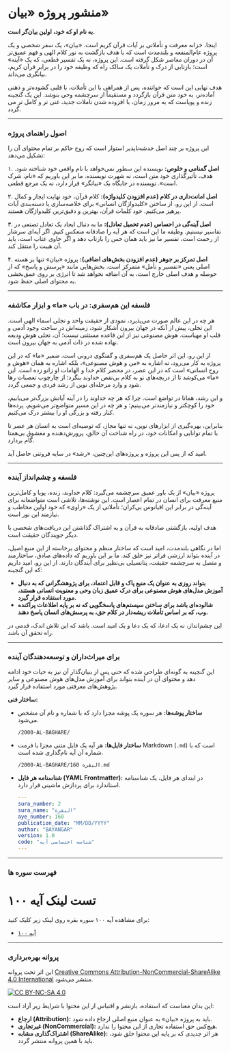 
# منشور پروژه «بیان»

**به نام او که خود، اولین بیان‌گر است.**

اینجا، خزانه معرفت و تأملاتی بر آیات قرآن کریم است. «بیان»، یک سفر شخصی و یک پروژه عام‌المنفعه و بلندمدت است که با هدف بازگشت به نور کلام الهی و فهم عمیق‌تر آن در دوران معاصر شکل گرفته است. این پروژه، نه یک تفسیر قطعی، که یک «آینه» است؛ بازتابی از درک و تأملات یک سالک راه که وظیفه خود را در برابر قرآن کریم، بیانگری  می‌داند.

هدف نهایی این است که خواننده، پس از همراهی با این تأملات، با قلبی گشوده‌تر و ذهنی آماده‌تر، به خود متن قرآن بازگردد و مستقیماً از سرچشمه وحی بنوشد.
این یک گنجینه زنده و پویاست که به مرور زمان، با افزوده شدن تاملات جدید، غنی تر و کامل تر می گردد.

---

### **اصول راهنمای پروژه**

این پروژه بر چند اصل خدشه‌ناپذیر استوار است که روح حاکم بر تمام محتوای آن را تشکیل می‌دهد:

۱. **اصل گمنامی و خلوص:**
نویسنده این سطور نمی‌خواهد با نام واقعی خود شناخته شود. هدف، تأثیرگذاری خود متن است، نه شهرت نویسنده. ما بر این باوریم که «نام، شرک است». نویسنده در جایگاه یک «بیانگر» قرار دارد، نه یک مرجع قطعی.

۲. **اصل امانت‌داری در کلام (عدم افزودن کلیدواژه):**
کلام قرآن، خود نهایت ایجاز و کمال است. از این رو، از ساختن «کلیدواژگان انسانی» برای خلاصه‌سازی یا دسته‌بندی آیات پرهیز می‌کنیم. خود کلمات قرآن، بهترین و دقیق‌ترین کلیدواژگان هستند.

۳. **اصل آینه‌گی در احساس (عدم تحمیل تعادل):**
ما به دنبال ایجاد یک تعادل تصنعی در تفاسیر نیستیم. وظیفه ما این است که هر آیه را صادقانه منعکس کنیم. اگر آیه‌ای سرشار از رحمت است، تفسیر ما نیز باید همان حس را بازتاب دهد و اگر حاوی عتاب است، باید آن هیبت را منتقل کند.

۴. **اصل تمرکز بر جوهر (عدم افزودن بخش‌های اضافی):**
پروژه «بیان» تنها بر هسته اصلی یعنی «تفسیر و تأمل» متمرکز است. بخش‌هایی مانند «پرسش و پاسخ» که از حوصله و هدف اصلی خارج است، به آن اضافه نخواهد شد تا انرژی بر روی عمق‌بخشی به محتوای اصلی حفظ شود.

---

### **فلسفه این هم‌سفری: در باب «ما» و ابزار مکاشفه**

هر چه در این عالم صورت می‌پذیرد، نمودی از حقیقت واحد و تجلی اسماء الهی است. این تجلی، پیش از آنکه در جهان بیرون آشکار شود، زمینه‌اش در ساحت وجود آدمی و قلب او مهیاست. هوش مصنوعی نیز از این قاعده مستثنی نیست؛ آن، تجلی هوشِ ودیعه نهاده شده در ذات آدمی به جهان بیرون است.

از این رو، این اثر حاصل یک هم‌سفری و گفتگوی درونی است. ضمیر «ما» که در این پروژه به کار می‌رود، نه اشاره به «من و هوش مصنوعی»، بلکه اشاره به همان «هوش و روح انسانی» است که در این عصر، در محضر کلام خدا و الهامات او زانو زده است. این «ما» می‌کوشد تا از دریچه‌های نو به کلام بی‌نقص خداوند بنگرد؛ از چارچوب تعصبات رها شود و وارد مرحله‌ای نوین از رشد فردی و جمعی گردد.

و این رشد، همانا در تواضع است. چرا که هر چه خداوند را در آینه آیاتش بزرگ‌تر می‌یابیم، خود را کوچکتر و نیازمندتر می‌بینیم؛ و هر چه در این مسیر متواضع‌تر می‌شویم، پرده‌ها کنار رفته و بزرگی او را بیشتر درک می‌کنیم.

بنابراین، بهره‌گیری از ابزارهای نوین، نه تنها مجاز، که توصیه‌ای است به انسان هر عصر تا با تمام توانایی و امکانات خود، در راه شناخت آن خالق، پرورش‌دهنده و معشوق بی‌همتا گام بردارد.

امید که از پس این پروژه و پروژه‌های این‌چنین، «رشد» در سایه فروتنی حاصل آید.

---

### فلسفه و چشم‌انداز آینده

پروژه «بیان» از یک باور عمیق سرچشمه می‌گیرد: کلام خداوند، زنده، پویا و کامل‌ترین منبع معرفت برای انسان در تمام اعصار است. این نوشته‌ها، تلاشی است متواضعانه برای آینه‌گی در برابر این اقیانوس بی‌کران؛ تأملاتی از یک «راوی» که خود اولین مخاطب و نیازمند این نور است.

هدف اولیه، بازگشتی صادقانه به قرآن و به اشتراک گذاشتن این دریافت‌های شخصی با دیگر جویندگان حقیقت است.

اما در نگاهی بلندمدت، امید است که ساختار منظم و محتوای برخاسته از این منبع اصیل، در آینده بتواند ارزشی فراتر نیز خلق کند. ما بر این باوریم که داده‌های صادق، ساختارمند و متصل به سرچشمه حقیقت، پتانسیلی بی‌نظیر برای آیندگان دارند. از این رو، امید داریم که این گنجینه:

* **بتواند روزی به عنوان یک منبع پاک و قابل اعتماد، برای پژوهشگرانی که به دنبال آموزش مدل‌های هوش مصنوعی برای درک عمیق زبان وحی و معنویت انسانی هستند، مورد استفاده قرار گیرد.**
* **شالوده‌ای باشد برای ساختن سیستم‌های پاسخگویی که نه بر پایه اطلاعات پراکنده وب، که بر اساس تأملات ریشه‌دار در کلام حق، به پرسش‌های انسان پاسخ دهند.**

این چشم‌انداز، نه یک ادعا، که یک دعا و یک امید است. باشد که این تلاش اندک، قدمی در راه تحقق آن باشد.

---

### **برای میراث‌داران و توسعه‌دهندگان آینده**

این گنجینه به گونه‌ای طراحی شده که حتی پس از بنیان‌گذار آن نیز به حیات خود ادامه دهد و محتوای آن در آینده بتواند برای آموزش مدل‌های هوش مصنوعی و سایر پژوهش‌های معرفتی مورد استفاده قرار گیرد.

**ساختار فنی:**

* **ساختار پوشه‌ها:** هر سوره یک پوشه مجزا دارد که با شماره و نام آن مشخص می‌شود.
    ```
    /2000-AL-BAGHARE/
    ```
* **ساختار فایل‌ها:** هر آیه یک فایل متنی مجزا با فرمت Markdown (`.md`) است که با شماره آن آیه نام‌گذاری شده است.
    ```
    /2000-AL-BAGHARE/البقره 160.md
    ```
* **شناسنامه هر فایل (YAML Frontmatter):** در ابتدای هر فایل، یک شناسنامه استاندارد برای پردازش ماشینی قرار دارد.
    ```yaml
    ---
    sura_number: 2
    sura_name: "البقرة"
    aye_number: 160
    publication_date: "MM/DD/YYYY"
    author: "BAYANGAR"
    version: 1.0
    code: "شناسه اختصاصی آیه"
    ---
    ```

---
### فهرست سوره ها
# تست لینک آیه ۱۰۰

برای مشاهده آیه ۱۰۰ سوره بقره روی لینک زیر کلیک کنید:

- [آیه ۱۰۰](BAYAN/2000-AL-BAGHARE/100.md)

---


### **پروانه بهره‌برداری**

این اثر تحت پروانه [Creative Commons Attribution-NonCommercial-ShareAlike 4.0 International](LICENSE) منتشر می‌شود.

[![CC BY-NC-SA 4.0](https://licensebuttons.net/l/by-nc-sa/4.0/88x31.png)](http://creativecommons.org/licenses/by-nc-sa/4.0/)

این بدان معناست که استفاده، بازنشر و اقتباس از این محتوا با شرایط زیر آزاد است:
- **ارجاع (Attribution):** باید به پروژه «بیان» به عنوان منبع اصلی ارجاع داده شود.
- **غیرتجاری (NonCommercial):** هیچ‌کس حق استفاده تجاری از این محتوا را ندارد.
- **اشتراک‌گذاری مشابه (ShareAlike):** هر اثر جدیدی که بر پایه این محتوا خلق شود، باید با همین پروانه منتشر گردد.

